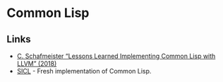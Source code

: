 # Common Lisp

## Links

* [C. Schafmeister “Lessons Learned Implementing Common Lisp with LLVM” \(2018\)](https://www.youtube.com/watch?v=mbdXeRBbgDM)
* [SICL](https://github.com/robert-strandh/SICL) - Fresh implementation of Common Lisp.

